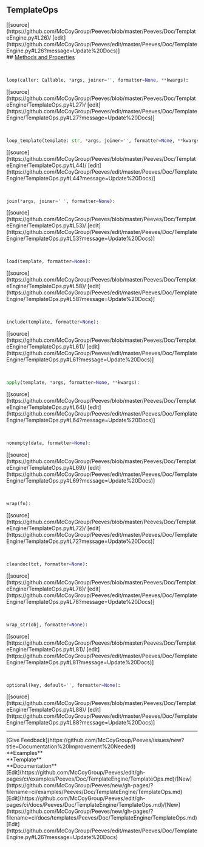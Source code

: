 ## <a id="Peeves.Doc.TemplateEngine.TemplateOps">TemplateOps</a> 

<div class="docs-source-link" markdown="1">
[[source](https://github.com/McCoyGroup/Peeves/blob/master/Peeves/Doc/TemplateEngine.py#L26)/
[edit](https://github.com/McCoyGroup/Peeves/edit/master/Peeves/Doc/TemplateEngine.py#L26?message=Update%20Docs)]
</div>









<div class="collapsible-section">
 <div class="collapsible-section collapsible-section-header" markdown="1">
## <a class="collapse-link" data-toggle="collapse" href="#methods" markdown="1"> Methods and Properties</a> <a class="float-right" data-toggle="collapse" href="#methods"><i class="fa fa-chevron-down"></i></a>
 </div>
 <div class="collapsible-section collapsible-section-body collapse " id="methods" markdown="1">
 
<a id="Peeves.Doc.TemplateEngine.TemplateOps.loop" class="docs-object-method">&nbsp;</a> 
```python
loop(caller: Callable, *args, joiner='', formatter=None, **kwargs): 
```
<div class="docs-source-link" markdown="1">
[[source](https://github.com/McCoyGroup/Peeves/blob/master/Peeves/Doc/TemplateEngine/TemplateOps.py#L27)/
[edit](https://github.com/McCoyGroup/Peeves/edit/master/Peeves/Doc/TemplateEngine/TemplateOps.py#L27?message=Update%20Docs)]
</div>


<a id="Peeves.Doc.TemplateEngine.TemplateOps.loop_template" class="docs-object-method">&nbsp;</a> 
```python
loop_template(template: str, *args, joiner='', formatter=None, **kwargs): 
```
<div class="docs-source-link" markdown="1">
[[source](https://github.com/McCoyGroup/Peeves/blob/master/Peeves/Doc/TemplateEngine/TemplateOps.py#L44)/
[edit](https://github.com/McCoyGroup/Peeves/edit/master/Peeves/Doc/TemplateEngine/TemplateOps.py#L44?message=Update%20Docs)]
</div>


<a id="Peeves.Doc.TemplateEngine.TemplateOps.join" class="docs-object-method">&nbsp;</a> 
```python
join(*args, joiner=' ', formatter=None): 
```
<div class="docs-source-link" markdown="1">
[[source](https://github.com/McCoyGroup/Peeves/blob/master/Peeves/Doc/TemplateEngine/TemplateOps.py#L53)/
[edit](https://github.com/McCoyGroup/Peeves/edit/master/Peeves/Doc/TemplateEngine/TemplateOps.py#L53?message=Update%20Docs)]
</div>


<a id="Peeves.Doc.TemplateEngine.TemplateOps.load" class="docs-object-method">&nbsp;</a> 
```python
load(template, formatter=None): 
```
<div class="docs-source-link" markdown="1">
[[source](https://github.com/McCoyGroup/Peeves/blob/master/Peeves/Doc/TemplateEngine/TemplateOps.py#L58)/
[edit](https://github.com/McCoyGroup/Peeves/edit/master/Peeves/Doc/TemplateEngine/TemplateOps.py#L58?message=Update%20Docs)]
</div>


<a id="Peeves.Doc.TemplateEngine.TemplateOps.include" class="docs-object-method">&nbsp;</a> 
```python
include(template, formatter=None): 
```
<div class="docs-source-link" markdown="1">
[[source](https://github.com/McCoyGroup/Peeves/blob/master/Peeves/Doc/TemplateEngine/TemplateOps.py#L61)/
[edit](https://github.com/McCoyGroup/Peeves/edit/master/Peeves/Doc/TemplateEngine/TemplateOps.py#L61?message=Update%20Docs)]
</div>


<a id="Peeves.Doc.TemplateEngine.TemplateOps.apply" class="docs-object-method">&nbsp;</a> 
```python
apply(template, *args, formatter=None, **kwargs): 
```
<div class="docs-source-link" markdown="1">
[[source](https://github.com/McCoyGroup/Peeves/blob/master/Peeves/Doc/TemplateEngine/TemplateOps.py#L64)/
[edit](https://github.com/McCoyGroup/Peeves/edit/master/Peeves/Doc/TemplateEngine/TemplateOps.py#L64?message=Update%20Docs)]
</div>


<a id="Peeves.Doc.TemplateEngine.TemplateOps.nonempty" class="docs-object-method">&nbsp;</a> 
```python
nonempty(data, formatter=None): 
```
<div class="docs-source-link" markdown="1">
[[source](https://github.com/McCoyGroup/Peeves/blob/master/Peeves/Doc/TemplateEngine/TemplateOps.py#L69)/
[edit](https://github.com/McCoyGroup/Peeves/edit/master/Peeves/Doc/TemplateEngine/TemplateOps.py#L69?message=Update%20Docs)]
</div>


<a id="Peeves.Doc.TemplateEngine.TemplateOps.wrap" class="docs-object-method">&nbsp;</a> 
```python
wrap(fn): 
```
<div class="docs-source-link" markdown="1">
[[source](https://github.com/McCoyGroup/Peeves/blob/master/Peeves/Doc/TemplateEngine/TemplateOps.py#L72)/
[edit](https://github.com/McCoyGroup/Peeves/edit/master/Peeves/Doc/TemplateEngine/TemplateOps.py#L72?message=Update%20Docs)]
</div>


<a id="Peeves.Doc.TemplateEngine.TemplateOps.cleandoc" class="docs-object-method">&nbsp;</a> 
```python
cleandoc(txt, formatter=None): 
```
<div class="docs-source-link" markdown="1">
[[source](https://github.com/McCoyGroup/Peeves/blob/master/Peeves/Doc/TemplateEngine/TemplateOps.py#L78)/
[edit](https://github.com/McCoyGroup/Peeves/edit/master/Peeves/Doc/TemplateEngine/TemplateOps.py#L78?message=Update%20Docs)]
</div>


<a id="Peeves.Doc.TemplateEngine.TemplateOps.wrap_str" class="docs-object-method">&nbsp;</a> 
```python
wrap_str(obj, formatter=None): 
```
<div class="docs-source-link" markdown="1">
[[source](https://github.com/McCoyGroup/Peeves/blob/master/Peeves/Doc/TemplateEngine/TemplateOps.py#L81)/
[edit](https://github.com/McCoyGroup/Peeves/edit/master/Peeves/Doc/TemplateEngine/TemplateOps.py#L81?message=Update%20Docs)]
</div>


<a id="Peeves.Doc.TemplateEngine.TemplateOps.optional" class="docs-object-method">&nbsp;</a> 
```python
optional(key, default='', formatter=None): 
```
<div class="docs-source-link" markdown="1">
[[source](https://github.com/McCoyGroup/Peeves/blob/master/Peeves/Doc/TemplateEngine/TemplateOps.py#L88)/
[edit](https://github.com/McCoyGroup/Peeves/edit/master/Peeves/Doc/TemplateEngine/TemplateOps.py#L88?message=Update%20Docs)]
</div>
 </div>
</div>











---


<div markdown="1" class="text-secondary fs-3">
<div class="container">
  <div class="row">
   <div class="col" markdown="1">
[Give Feedback](https://github.com/McCoyGroup/Peeves/issues/new?title=Documentation%20Improvement%20Needed)   
</div>
   <div class="col" markdown="1">
   
</div>
   <div class="col" markdown="1">
   
</div>
   <div class="col" markdown="1">
   
</div>
   <div class="col" markdown="1">
   
</div>
   <div class="col" markdown="1">
   
</div>
</div>
  <div class="row">
   <div class="col" markdown="1">
**Examples**   
</div>
   <div class="col" markdown="1">
**Template**   
</div>
   <div class="col" markdown="1">
**Documentation**   
</div>
   <div class="col" markdown="1">
   
</div>
   <div class="col" markdown="1">
   
</div>
   <div class="col" markdown="1">
   
</div>
</div>
  <div class="row">
   <div class="col" markdown="1">
[Edit](https://github.com/McCoyGroup/Peeves/edit/gh-pages/ci/examples/Peeves/Doc/TemplateEngine/TemplateOps.md)/[New](https://github.com/McCoyGroup/Peeves/new/gh-pages/?filename=ci/examples/Peeves/Doc/TemplateEngine/TemplateOps.md)   
</div>
   <div class="col" markdown="1">
[Edit](https://github.com/McCoyGroup/Peeves/edit/gh-pages/ci/docs/Peeves/Doc/TemplateEngine/TemplateOps.md)/[New](https://github.com/McCoyGroup/Peeves/new/gh-pages/?filename=ci/docs/templates/Peeves/Doc/TemplateEngine/TemplateOps.md)   
</div>
   <div class="col" markdown="1">
[Edit](https://github.com/McCoyGroup/Peeves/edit/master/Peeves/Doc/TemplateEngine.py#L26?message=Update%20Docs)   
</div>
   <div class="col" markdown="1">
   
</div>
   <div class="col" markdown="1">
   
</div>
   <div class="col" markdown="1">
   
</div>
</div>
</div>
</div>
